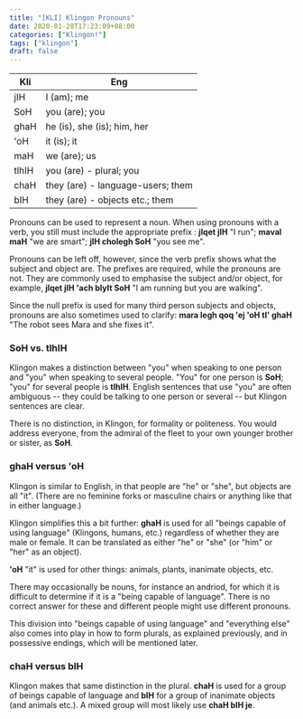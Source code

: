 ```yaml
---
title: "[KLI] Klingon Pronouns"
date: 2020-01-28T17:23:09+08:00
categories: ["Klingon!"]
tags: ["klingon"]
draft: false
---
```


| Kli   | Eng                               |
|-------|-----------------------------------|
| jIH   | I (am); me                        |
| SoH   | you (are); you                    |
| ghaH  | he (is), she (is); him, her       |
| 'oH   | it (is); it                       |
| maH   | we (are); us                      |
| tlhIH | you (are) - plural; you           |
| chaH  | they (are) - language-users; them |
| bIH   | they (are) - objects etc.; them   |
    

Pronouns can be used to represent a noun. When using pronouns with a verb, you still must include the appropriate prefix : **jIqet jIH** "I run"; **maval maH** "we are smart"; **jIH cholegh SoH** "you see me".   
    

Pronouns can be left off, however, since the verb prefix shows what the subject and object are. The prefixes are required, while the pronouns are not. They are commonly used to emphasise the subject and/or object, for example, **jIqet jIH 'ach bIyIt SoH** "I am running but you are walking".    
    

Since the null prefix is used for many third person subjects and objects, pronouns are also sometimes used to clarify: **mara legh qoq 'ej 'oH tI' ghaH** "The robot sees Mara and she fixes it".    
    
    
### SoH vs. tlhIH
Klingon makes a distinction between "you" when speaking to one person and "you" when speaking to several people. "You" for one person is **SoH**; "you" for several people is **tlhIH**. English sentences that use "you" are often ambiguous -- they could be talking to one person or several -- but Klingon sentences are clear.   
    

There is no distinction, in Klingon, for formality or politeness. You would address everyone, from the admiral of the fleet to your own younger brother or sister, as **SoH**.   
    
    
### ghaH versus 'oH
Klingon is similar to English, in that people are "he" or "she", but objects are all "it". (There are no feminine forks or masculine chairs or anything like that in either language.)   
    

Klingon simplifies this a bit further: **ghaH** is used for all "beings capable of using language" (Klingons, humans, etc.) regardless of whether they are male or female. It can be translated as either "he" or "she" (or "him" or "her" as an object).   
    

**'oH** "it" is used for other things: animals, plants, inanimate objects, etc.   
    

There may occasionally be nouns, for instance an andriod, for which it is difficult to determine if it is a "being capable of language". There is no correct answer for these and different people might use different pronouns.   
    

This division into "beings capable of using language" and "everything else" also comes into play in how to form plurals, as explained previously, and in possessive endings, which will be mentioned later.   
    

### chaH versus bIH
Klingon makes that same distinction in the plural. **chaH** is used for a group of beings capable of language and **bIH** for a group of inanimate objects (and animals etc.). A mixed group will most likely use **chaH bIH je**.   
